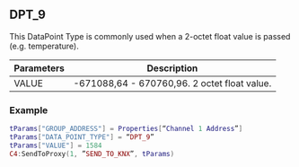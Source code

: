 ## DPT\_9

This DataPoint Type is commonly used when a 2-octet float value is passed (e.g. temperature).


| Parameters  | Description |
| --- | --- |
| VALUE | -671088,64 - 670760,96. 2 octet float value. |


### Example

```lua
tParams["GROUP_ADDRESS"] = Properties[“Channel 1 Address”]
tParams["DATA_POINT_TYPE"] = “DPT_9”
tParams["VALUE"] = 1584
C4:SendToProxy(1, ”SEND_TO_KNX”, tParams)
```
